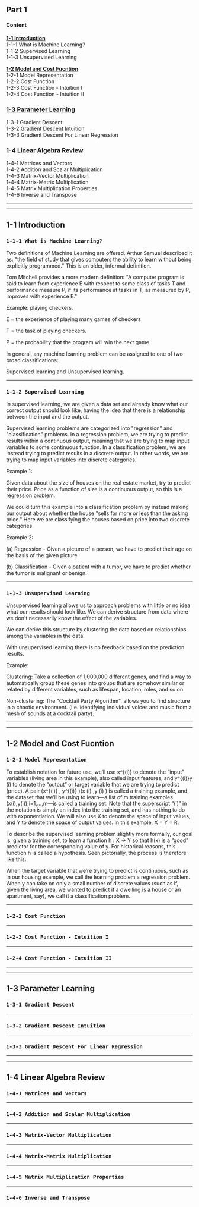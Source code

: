 ## Part 1
#### Content   
  
[**1-1 Introduction**](#1-1-Introduction)    
1-1-1 What is Machine Learning?    
1-1-2 Supervised Learning  
1-1-3 Unsupervised Learning  
  
[**1-2 Model and Cost Fucntion**](#1-2-Model-and-Cost-Fucntion)  
1-2-1 Model Representation  
1-2-2 Cost Function  
1-2-3 Cost Function - Intuition I  
1-2-4 Cost Function - Intuition II  
  
### [**1-3 Parameter Learning**](#1-3-Parameter-Learning)    
1-3-1 Gradient Descent  
1-3-2 Gradient Descent Intuition  
1-3-3 Gradient Descent For Linear Regression  
  
### [**1-4 Linear Algebra Review**](#1-4-Linear-Algebra-Review)   
1-4-1 Matrices and Vectors  
1-4-2 Addition and Scalar Multiplication  
1-4-3 Matrix-Vector Multiplication  
1-4-4 Matrix-Matrix Multiplication  
1-4-5 Matrix Multiplication Properties  
1-4-6 Inverse and Transpose  
  
---
---
  
## 1-1 Introduction
### ```1-1-1 What is Machine Learning?```    
Two definitions of Machine Learning are offered. Arthur Samuel described it as: "the field of study that gives computers the ability to learn without being explicitly programmed." This is an older, informal definition.  
  
Tom Mitchell provides a more modern definition: "A computer program is said to learn from experience E with respect to some class of tasks T and performance measure P, if its performance at tasks in T, as measured by P, improves with experience E." 

Example: playing checkers.  

E = the experience of playing many games of checkers  
  
T = the task of playing checkers.  
  
P = the probability that the program will win the next game.  
  
In general, any machine learning problem can be assigned to one of two broad classifications:  
  
Supervised learning and Unsupervised learning.  

---

### ```1-1-2 Supervised Learning```  
In supervised learning, we are given a data set and already know what our correct output should look like, having the idea that there is a relationship between the input and the output.  
  
Supervised learning problems are categorized into "regression" and "classification" problems. In a regression problem, we are trying to predict results within a continuous output, meaning that we are trying to map input variables to some continuous function. In a classification problem, we are instead trying to predict results in a discrete output. In other words, we are trying to map input variables into discrete categories.
  
Example 1:  
  
Given data about the size of houses on the real estate market, try to predict their price. Price as a function of size is a continuous output, so this is a regression problem.  
  
We could turn this example into a classification problem by instead making our output about whether the house "sells for more or less than the asking price." Here we are classifying the houses based on price into two discrete categories.  
  
Example 2:  
  
(a) Regression - Given a picture of a person, we have to predict their age on the basis of the given picture  
  
(b) Classification - Given a patient with a tumor, we have to predict whether the tumor is malignant or benign.  

---

### ```1-1-3 Unsupervised Learning```   
Unsupervised learning allows us to approach problems with little or no idea what our results should look like. We can derive structure from data where we don't necessarily know the effect of the variables.  
  
We can derive this structure by clustering the data based on relationships among the variables in the data.  
  
With unsupervised learning there is no feedback based on the prediction results.  
  
Example:  
  
Clustering: Take a collection of 1,000,000 different genes, and find a way to automatically group these genes into groups that are somehow similar or related by different variables, such as lifespan, location, roles, and so on.  
  
Non-clustering: The "Cocktail Party Algorithm", allows you to find structure in a chaotic environment. (i.e. identifying individual voices and music from a mesh of sounds at a cocktail party).  
  
---	
---

## 1-2 Model and Cost Fucntion
### ```1-2-1 Model Representation```   
To establish notation for future use, we’ll use x^{(i)} to denote the “input” variables (living area in this example), also called input features, and y^{(i)}y 
(i)
  to denote the “output” or target variable that we are trying to predict (price). A pair (x^{(i)} , y^{(i)} )(x 
(i)
 ,y 
(i)
 ) is called a training example, and the dataset that we’ll be using to learn—a list of m training examples (x(i),y(i));i=1,...,m—is called a training set. Note that the superscript “(i)” in the notation is simply an index into the training set, and has nothing to do with exponentiation. We will also use X to denote the space of input values, and Y to denote the space of output values. In this example, X = Y = R.  
  
To describe the supervised learning problem slightly more formally, our goal is, given a training set, to learn a function h : X → Y so that h(x) is a “good” predictor for the corresponding value of y. For historical reasons, this function h is called a hypothesis. Seen pictorially, the process is therefore like this:  
  
  
When the target variable that we’re trying to predict is continuous, such as in our housing example, we call the learning problem a regression problem. When y can take on only a small number of discrete values (such as if, given the living area, we wanted to predict if a dwelling is a house or an apartment, say), we call it a classification problem.  
    
---

### ```1-2-2 Cost Function```    


---

### ```1-2-3 Cost Function - Intuition I```     


---

### ```1-2-4 Cost Function - Intuition II```      


---
---

## 1-3 Parameter Learning
### ```1-3-1 Gradient Descent```    


---
### ```1-3-2 Gradient Descent Intuition```    


---
### ```1-3-3 Gradient Descent For Linear Regression```     


---
---
## 1-4 Linear Algebra Review
### ```1-4-1 Matrices and Vectors```   


---
### ```1-4-2 Addition and Scalar Multiplication```   


---
### ```1-4-3 Matrix-Vector Multiplication```    


---
### ```1-4-4 Matrix-Matrix Multiplication```   


---
### ```1-4-5 Matrix Multiplication Properties```   


---
### ```1-4-6 Inverse and Transpose```   
	
